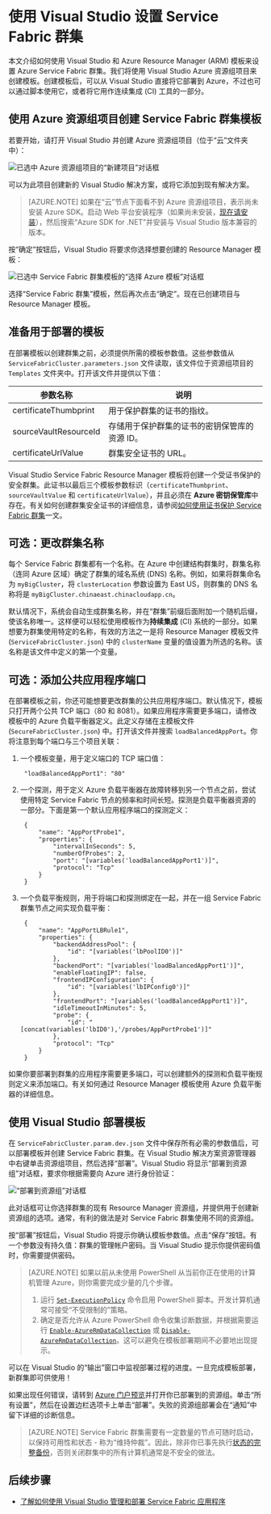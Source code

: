 <properties
   pageTitle="使用 Visual Studio 设置 Service Fabric 群集 | Azure"
   description="介绍如何在 Visual Studio 中使用 Azure 资源组项目创建的 Azure Resource Manager (ARM) 模板来设置 Azure Service Fabric 群集"
   services="service-fabric"
   documentationCenter=".net"
   authors="karolz-ms"
   manager="adegeo"
   editor=""/>

<tags
   ms.service="service-fabric"
   ms.date="04/04/2016"
   wacn.date="07/04/2016"/>

# 使用 Visual Studio 设置 Service Fabric 群集
本文介绍如何使用 Visual Studio 和 Azure Resource Manager (ARM) 模板来设置 Azure Service Fabric 群集。我们将使用 Visual Studio Azure 资源组项目来创建模板。创建模板后，可以从 Visual Studio 直接将它部署到 Azure，不过也可以通过脚本使用它，或者将它用作连续集成 (CI) 工具的一部分。

## 使用 Azure 资源组项目创建 Service Fabric 群集模板
若要开始，请打开 Visual Studio 并创建 Azure 资源组项目（位于“云”文件夹中）：

![已选中 Azure 资源组项目的“新建项目”对话框][1]

可以为此项目创建新的 Visual Studio 解决方案，或将它添加到现有解决方案。

>[AZURE.NOTE] 如果在“云”节点下面看不到 Azure 资源组项目，表示尚未安装 Azure SDK。启动 Web 平台安装程序（如果尚未安装，[现在请安装](http://www.microsoft.com/web/downloads/platform.aspx)），然后搜索“Azure SDK for .NET”并安装与 Visual Studio 版本兼容的版本。

按“确定”按钮后，Visual Studio 将要求你选择想要创建的 Resource Manager 模板：

![已选中 Service Fabric 群集模板的“选择 Azure 模板”对话框][2]

选择“Service Fabric 群集”模板，然后再次点击“确定”。现在已创建项目与 Resource Manager 模板。

## 准备用于部署的模板
在部署模板以创建群集之前，必须提供所需的模板参数值。这些参数值从 `ServiceFabricCluster.parameters.json` 文件读取，该文件位于资源组项目的 `Templates` 文件夹中。打开该文件并提供以下值：

|参数名称 |说明|
|-----------------------  |--------------------------|
|certificateThumbprint |用于保护群集的证书的指纹。|
|sourceVaultResourceId |存储用于保护群集的证书的密钥保管库的资源 ID。|
|certificateUrlValue |群集安全证书的 URL。|

Visual Studio Service Fabric Resource Manager 模板将创建一个受证书保护的安全群集。此证书以最后三个模板参数标识（`certificateThumbprint`、`sourceVaultValue` 和 `certificateUrlValue`），并且必须在 **Azure 密钥保管库**中存在。有关如何创建群集安全证书的详细信息，请参阅[如何使用证书保护 Service Fabric 群集](/documentation/articles/service-fabric-cluster-security/#secure-a-service-fabric-cluster-by-using-certificates)一文。

## 可选：更改群集名称
每个 Service Fabric 群集都有一个名称。在 Azure 中创建结构群集时，群集名称（连同 Azure 区域）确定了群集的域名系统 (DNS) 名称。例如，如果将群集命名为 `myBigCluster`，将 `clusterLocation` 参数设置为 East US，则群集的 DNS 名称将是 `myBigCluster.chinaeast.chinacloudapp.cn`。

默认情况下，系统会自动生成群集名称，并在“群集”前缀后面附加一个随机后缀，使该名称唯一。这样便可以轻松使用模板作为**持续集成** (CI) 系统的一部分。如果想要为群集使用特定的名称，有效的方法之一是将 Resource Manager 模板文件 (`ServiceFabricCluster.json`) 中的 `clusterName` 变量的值设置为所选的名称。该名称是该文件中定义的第一个变量。

## 可选：添加公共应用程序端口
在部署模板之前，你还可能想要更改群集的公共应用程序端口。默认情况下，模板只打开两个公共 TCP 端口（80 和 8081）。如果应用程序需要更多端口，请修改模板中的 Azure 负载平衡器定义。此定义存储在主模板文件 (`SecureFabricCluster.json`) 中。打开该文件并搜索 `loadBalancedAppPort`。你将注意到每个端口与三个项目关联：

1. 一个模板变量，用于定义端口的 TCP 端口值：

	
		"loadBalancedAppPort1": "80"
	

2. 一个探测，用于定义 Azure 负载平衡器在故障转移到另一个节点之前，尝试使用特定 Service Fabric 节点的频率和时间长短。探测是负载平衡器资源的一部分。下面是第一个默认应用程序端口的探测定义：

	
		{
	        "name": "AppPortProbe1",
	        "properties": {
	            "intervalInSeconds": 5,
	            "numberOfProbes": 2,
	            "port": "[variables('loadBalancedAppPort1')]",
	            "protocol": "Tcp"
	        }
	    }
	

3. 一个负载平衡规则，用于将端口和探测绑定在一起，并在一组 Service Fabric 群集节点之间实现负载平衡：

    
		{
		    "name": "AppPortLBRule1",
		    "properties": {
		        "backendAddressPool": {
		            "id": "[variables('lbPoolID0')]"
		        },
		        "backendPort": "[variables('loadBalancedAppPort1')]",
		        "enableFloatingIP": false,
		        "frontendIPConfiguration": {
		            "id": "[variables('lbIPConfig0')]"
		        },
		        "frontendPort": "[variables('loadBalancedAppPort1')]",
		        "idleTimeoutInMinutes": 5,
		        "probe": {
		            "id": "[concat(variables('lbID0'),'/probes/AppPortProbe1')]"
		        },
		        "protocol": "Tcp"
		    }
		}
    
如果你要部署到群集的应用程序需要更多端口，可以创建额外的探测和负载平衡规则定义来添加端口。有关如何通过 Resource Manager 模板使用 Azure 负载平衡器的详细信息。

## 使用 Visual Studio 部署模板
在 `ServiceFabricCluster.param.dev.json` 文件中保存所有必需的参数值后，可以部署模板并创建 Service Fabric 群集。在 Visual Studio 解决方案资源管理器中右键单击资源组项目，然后选择“部署”。Visual Studio 将显示“部署到资源组”对话框，要求你根据需要向 Azure 进行身份验证：

![“部署到资源组”对话框][3]

此对话框可让你选择群集的现有 Resource Manager 资源组，并提供用于创建新资源组的选项。通常，有利的做法是对 Service Fabric 群集使用不同的资源组。

按“部署”按钮后，Visual Studio 将提示你确认模板参数值。点击“保存”按钮。有一个参数没有持久值：群集的管理帐户密码。当 Visual Studio 提示你提供密码值时，你需要提供密码。

>[AZURE.NOTE] 如果以前从未使用 PowerShell 从当前你正在使用的计算机管理 Azure，则你需要完成少量的几个步骤。
>1. 运行 [`Set-ExecutionPolicy`](https://technet.microsoft.com/zh-cn/library/hh849812.aspx) 命令启用 PowerShell 脚本。开发计算机通常可接受“不受限制的”策略。
>2. 确定是否允许从 Azure PowerShell 命令收集诊断数据，并根据需要运行 [`Enable-AzureRmDataCollection`](https://msdn.microsoft.com/zh-cn/library/mt619303.aspx) 或 [`Disable-AzureRmDataCollection`](https://msdn.microsoft.com/zh-cn/library/mt619236.aspx)。这可以避免在模板部署期间不必要地出现提示。

可以在 Visual Studio 的“输出”窗口中监视部署过程的进度。一旦完成模板部署，新群集即可供使用！

如果出现任何错误，请转到 [Azure 门户预览](https://portal.azure.cn/)并打开你已部署到的资源组。单击“所有设置”，然后在设置边栏选项卡上单击“部署”。失败的资源组部署会在“通知”中留下详细的诊断信息。

>[AZURE.NOTE] Service Fabric 群集需要有一定数量的节点可随时启动，以保持可用性和状态 - 称为“维持仲裁”。因此，除非你已事先执行[状态的完整备份](/documentation/articles/service-fabric-reliable-services-backup-restore/)，否则关闭群集中的所有计算机通常是不安全的做法。

## 后续步骤

- [了解如何使用 Visual Studio 管理和部署 Service Fabric 应用程序](/documentation/articles/service-fabric-manage-application-in-visual-studio/)

<!--Image references-->
[1]: ./media/service-fabric-cluster-creation-via-visual-studio/azure-resource-group-project-creation.png
[2]: ./media/service-fabric-cluster-creation-via-visual-studio/selecting-azure-template.png
[3]: ./media/service-fabric-cluster-creation-via-visual-studio/deploy-to-azure.png

<!---HONumber=Mooncake_0425_2016-->